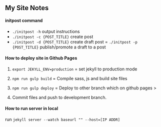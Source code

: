 ## My Site Notes

#### initpost command
- `./initpost -h` output instructions
- `./initpost -c {POST_TITLE}` create post
- `./initpost -d {POST_TITLE}` create draft post
= `./initpost -p {POST_TITLE}` publish/promote a draft to a post

#### How to deploy site in Github Pages
1. `export JEKYLL_ENV=production` = set jekyll to production mode

2. `npm run gulp build` = Compile sass, js and build site files

3. `npm run gulp deploy` = Deploy to other branch which on github pages >

4. Commit files and push to development branch.


#### How to run server in local
run `jekyll server --watch baseurl "" --host=[IP ADDR]`
